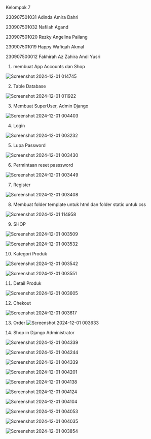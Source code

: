Kelompok 7 

230907501031 Adinda Amira Dahri

230907501032 Nafilah Agand

230907501020 Rezky Angelina Pailang

230907501019 Happy Wafiqah Akmal

230907500012 Fakhirah Az Zahira Andi Yusri


1. membuat App Accounts dan Shop

![Screenshot 2024-12-01 014745](https://github.com/user-attachments/assets/92e30d75-d2e8-4fca-a10c-28dfb5dc9210)

2. Table Database

![Screenshot 2024-12-01 011922](https://github.com/user-attachments/assets/b7e62bda-ac7c-46cc-9759-6429bb2d8e9b)

3. Membuat SuperUser, Admin Django

![Screenshot 2024-12-01 004403](https://github.com/user-attachments/assets/2bcb8964-3fcd-4afa-9ac2-44d0e77aeeeb)

4. Login

 ![Screenshot 2024-12-01 003232](https://github.com/user-attachments/assets/4359383a-24cc-4002-b8e0-efab6f8d2e58)

5. Lupa Password

![Screenshot 2024-12-01 003430](https://github.com/user-attachments/assets/23a250e5-2246-4c23-95ed-44bf4be20699)

6.   Permintaan reset passsword

![Screenshot 2024-12-01 003449](https://github.com/user-attachments/assets/7f09690f-7fb2-41ef-bbeb-a246e3907e76)

7. Register

![Screenshot 2024-12-01 003408](https://github.com/user-attachments/assets/a013f62f-9a63-41e4-b01d-5e099a1ca9a1)

8. Membuat folder template untuk html dan folder static untuk css

![Screenshot 2024-12-01 114958](https://github.com/user-attachments/assets/cab2f434-d8fb-43c6-9944-e54a6cfcb954)


9. SHOP

![Screenshot 2024-12-01 003509](https://github.com/user-attachments/assets/2fe44aa0-59cb-460f-a8b3-5b93b8251f30)

![Screenshot 2024-12-01 003532](https://github.com/user-attachments/assets/b2ca53a2-d6b8-4a6f-9af8-ff485a155877)

10. Kategori Produk

![Screenshot 2024-12-01 003542](https://github.com/user-attachments/assets/5e52a68b-576f-40bf-8776-d22f9c0fe7da)

![Screenshot 2024-12-01 003551](https://github.com/user-attachments/assets/3ffb6986-88dd-497b-ab44-4b1152384900)


11. Detail Produk

![Screenshot 2024-12-01 003605](https://github.com/user-attachments/assets/f370b2cc-62fe-48d7-8582-b3e9d7c37c68)

12. Chekout

![Screenshot 2024-12-01 003617](https://github.com/user-attachments/assets/d82a9ba0-2f41-42e5-bb1d-00f0a4e14339)

13. Order
![Screenshot 2024-12-01 003633](https://github.com/user-attachments/assets/ece908ba-4821-4979-ad5a-47474c330d2b)

14. Shop in Django Administrator

![Screenshot 2024-12-01 004339](https://github.com/user-attachments/assets/d63bc179-456d-4c39-8c7d-396f6a54a356)

![Screenshot 2024-12-01 004244](https://github.com/user-attachments/assets/92e60faa-44d7-401a-82dd-55e6863b5e14)

![Screenshot 2024-12-01 004339](https://github.com/user-attachments/assets/534b1b2c-3c97-4521-a380-07c50b23f10f)

![Screenshot 2024-12-01 004201](https://github.com/user-attachments/assets/93f98367-5348-48fc-8e61-722fb13afebc)

![Screenshot 2024-12-01 004138](https://github.com/user-attachments/assets/bcd5867c-b748-46c4-a557-2a9799f18b21)

![Screenshot 2024-12-01 004124](https://github.com/user-attachments/assets/3edf2982-1bab-40fc-8cb6-7ec752b5bee0)

![Screenshot 2024-12-01 004104](https://github.com/user-attachments/assets/b2ae3c94-78cc-46a8-b48a-f155fbd9c202)

![Screenshot 2024-12-01 004053](https://github.com/user-attachments/assets/f83111aa-30f8-46c8-8de9-efef2780ec0d)

![Screenshot 2024-12-01 004035](https://github.com/user-attachments/assets/51ad2396-77dc-496b-85c3-c48bd038dddb)

![Screenshot 2024-12-01 003854](https://github.com/user-attachments/assets/d5ae53d8-02c2-4017-8c31-541f13a00c40)





